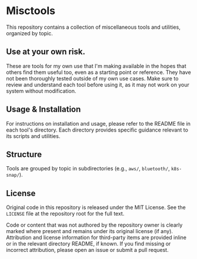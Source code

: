 # Misctools

This repository contains a collection of miscellaneous tools and utilities, organized by topic. 

## Use at your own risk. 

These are tools for my own use that I'm making available in the hopes that others find them useful too, even as a starting point or reference.
They have not been thoroughly tested outside of my own use cases. Make sure to review and understand each tool before using it, as it may not work 
on your system without modification. 

## Usage & Installation

For instructions on installation and usage, please refer to the README file in each tool's directory. Each directory provides specific guidance relevant to its scripts and utilities.

## Structure

Tools are grouped by topic in subdirectories (e.g., `aws/`, `bluetooth/`, `k8s-snap/`).


## License

Original code in this repository is released under the MIT License. See the `LICENSE` file at the repository root for the full text.

Code or content that was not authored by the repository owner is clearly marked where present and remains under its original license (if any). Attribution and license information for third-party items are provided inline or in the relevant directory README, if known. If you find missing or incorrect attribution, please open an issue or submit a pull request.

